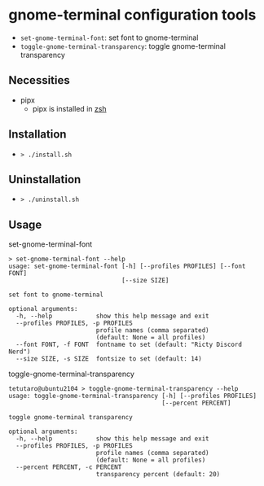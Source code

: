 # gnome-terminal configuration tools

* `set-gnome-terminal-font`: set font to gnome-terminal
* `toggle-gnome-terminal-transparency`: toggle gnome-terminal transparency

## Necessities

* pipx
    * pipx is installed in [zsh](/zsh/)

## Installation

* `> ./install.sh`

## Uninstallation

* `> ./uninstall.sh`

## Usage

set-gnome-terminal-font

```
> set-gnome-terminal-font --help
usage: set-gnome-terminal-font [-h] [--profiles PROFILES] [--font FONT]
                               [--size SIZE]

set font to gnome-terminal

optional arguments:
  -h, --help            show this help message and exit
  --profiles PROFILES, -p PROFILES
                        profile names (comma separated)
                        (default: None = all profiles)
  --font FONT, -f FONT  fontname to set (default: "Ricty Discord Nerd")
  --size SIZE, -s SIZE  fontsize to set (default: 14)
```

toggle-gnome-terminal-transparency

```
tetutaro@ubuntu2104 > toggle-gnome-terminal-transparency --help
usage: toggle-gnome-terminal-transparency [-h] [--profiles PROFILES]
                                          [--percent PERCENT]

toggle gnome-terminal transparency

optional arguments:
  -h, --help            show this help message and exit
  --profiles PROFILES, -p PROFILES
                        profile names (comma separated)
                        (default: None = all profiles)
  --percent PERCENT, -c PERCENT
                        transparency percent (default: 20)
```
